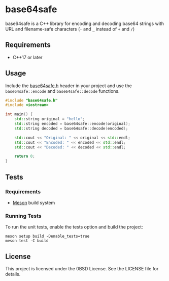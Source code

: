 # base64safe

base64safe is a C++ library for encoding and decoding base64 strings with URL and filename-safe characters (`-` and `_` instead of `+` and `/`)

## Requirements

- C++17 or later

## Usage

Include the [base64safe.h](./include/base64safe.h) header in your project and use the `base64safe::encode` and `base64safe::decode` functions.

```cpp
#include "base64safe.h"
#include <iostream>

int main() {
    std::string original = "hello";
    std::string encoded = base64safe::encode(original);
    std::string decoded = base64safe::decode(encoded);

    std::cout << "Original: " << original << std::endl;
    std::cout << "Encoded: " << encoded << std::endl;
    std::cout << "Decoded: " << decoded << std::endl;

    return 0;
}
```

## Tests

### Requirements

- [Meson](https://mesonbuild.com/) build system

### Running Tests

To run the unit tests, enable the tests option and build the project:
```
meson setup build -Denable_tests=true
meson test -C build
```

## License

This project is licensed under the 0BSD License. See the LICENSE file for details.

